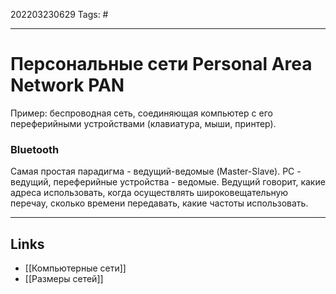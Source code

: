 202203230629
Tags: #

---

# Персональные сети Personal Area Network PAN
Пример: беспроводная сеть, соединяющая компьютер с его переферийными устройствами (клавиатура, мыши, принтер). 

### Bluetooth
Самая простая парадигма - ведущий-ведомые (Master-Slave). PC - ведущий, переферийные устройства - ведомые. Ведущий говорит, какие адреса использовать, когда осуществлять широковещательную перечау, сколько времени передавать, какие частоты использовать. 

---
## Links
-  [[Компьютерные сети]]
-  [[Размеры сетей]]
